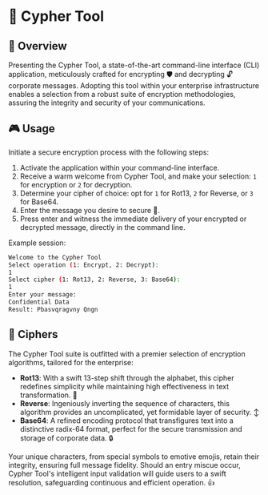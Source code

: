 # 🚀 Cypher Tool

## 🌟 Overview

Presenting the Cypher Tool, a state-of-the-art command-line interface (CLI) application, meticulously crafted for encrypting 🛡️ and decrypting 🔓 corporate messages. Adopting this tool within your enterprise infrastructure enables a selection from a robust suite of encryption methodologies, assuring the integrity and security of your communications.

## 🎮 Usage

Initiate a secure encryption process with the following steps:

1. Activate the application within your command-line interface.
2. Receive a warm welcome from Cypher Tool, and make your selection: `1` for encryption or `2` for decryption.
3. Determine your cipher of choice: opt for `1` for Rot13, `2` for Reverse, or `3` for Base64.
4. Enter the message you desire to secure 📝.
5. Press enter and witness the immediate delivery of your encrypted or decrypted message, directly in the command line.

Example session:

```bash
Welcome to the Cypher Tool
Select operation (1: Encrypt, 2: Decrypt):
1
Select cipher (1: Rot13, 2: Reverse, 3: Base64):
1
Enter your message:
Confidential Data
Result: Pbasvqragvny Qngn
```
## 🧩 Ciphers

The Cypher Tool suite is outfitted with a premier selection of encryption algorithms, tailored for the enterprise:

- **Rot13**: With a swift 13-step shift through the alphabet, this cipher redefines simplicity while maintaining high effectiveness in text transformation. 🔄
- **Reverse**: Ingeniously inverting the sequence of characters, this algorithm provides an uncomplicated, yet formidable layer of security. ↕️
- **Base64**: A refined encoding protocol that transfigures text into a distinctive radix-64 format, perfect for the secure transmission and storage of corporate data. 🔒

Your unique characters, from special symbols to emotive emojis, retain their integrity, ensuring full message fidelity. Should an entry miscue occur, Cypher Tool's intelligent input validation will guide users to a swift resolution, safeguarding continuous and efficient operation. 👍

